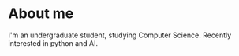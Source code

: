 # About me

I'm an undergraduate student, studying Computer Science.
Recently interested in python and AI.
